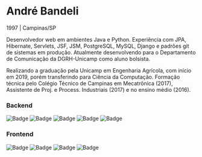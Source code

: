 # André Bandeli

1997 | Campinas/SP

Desenvolvedor web em ambientes Java e Python. Experiência com JPA, Hibernate, Servlets, JSF, JSM, PostgreSQL, MySQL, Django e padrões git de sistemas em produção. Atualmente desenvolvendo para o Departamento de Comunicação da DGRH-Unicamp como aluno bolsista.

Realizando a graduação pela Unicamp em Engenharia Agrícola, com início em 2019, porém transferindo para Ciência da Computação. Formação técnica pelo Colégio Técnico de Campinas em Mecatrônica (2017), Assistente de Proj. e Process. Industriais (2017) e no ensino médio (2016).


### Backend

![Badge](https://img.shields.io/badge/Java-ED8B00?style=for-the-badge&logo=java&logoColor=white)
![Badge](https://img.shields.io/badge/Python-14354C?style=for-the-badge&logo=python&logoColor=white)
![Badge](https://img.shields.io/badge/Django-092E20?style=for-the-badge&logo=django&logoColor=white)
![Badge](https://img.shields.io/badge/Spring-6DB33F?style=for-the-badge&logo=spring&logoColor=white)
![Badge](https://img.shields.io/badge/PostgreSQL-316192?style=for-the-badge&logo=postgresql&logoColor=white)

### Frontend

![Badge](https://img.shields.io/badge/React-20232A?style=for-the-badge&logo=react&logoColor=61DAFB)
![Badge](https://img.shields.io/badge/Bootstrap-563D7C?style=for-the-badge&logo=bootstrap&logoColor=white)
![Badge](https://img.shields.io/badge/Sass-CC6699?style=for-the-badge&logo=sass&logoColor=white)
![Badge](https://img.shields.io/badge/HTML5-E34F26?style=for-the-badge&logo=html5&logoColor=whit)


